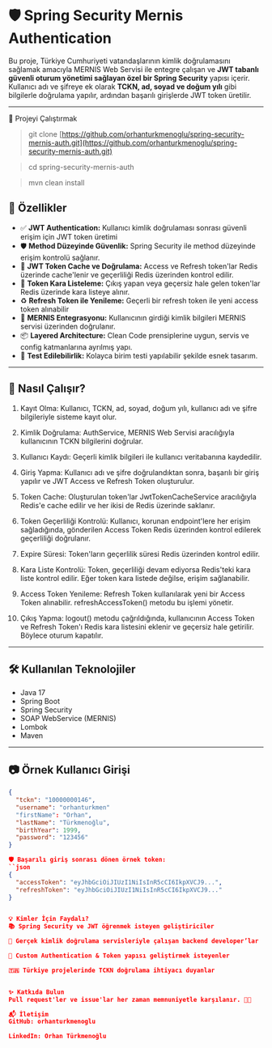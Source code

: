 # 🛡️ Spring Security Mernis Authentication

Bu proje, Türkiye Cumhuriyeti vatandaşlarının kimlik doğrulamasını sağlamak amacıyla MERNIS Web Servisi ile entegre çalışan ve **JWT tabanlı güvenli oturum yönetimi sağlayan özel bir Spring Security** yapısı içerir.
Kullanıcı adı ve şifreye ek olarak **TCKN, ad, soyad ve doğum yılı** gibi bilgilerle doğrulama yapılır, ardından başarılı girişlerde JWT token üretilir.

---


📁 Projeyi Çalıştırmak
> git clone [https://github.com/orhanturkmenoglu/spring-security-mernis-auth.git](https://github.com/orhanturkmenoglu/spring-security-mernis-auth.git)

> cd spring-security-mernis-auth

> mvn clean install


## 🚀 Özellikler

- ✅ **JWT Authentication:** Kullanıcı kimlik doğrulaması sonrası güvenli erişim için JWT token üretimi
- 🛡️ **Method Düzeyinde Güvenlik:** Spring Security ile method düzeyinde erişim kontrolü sağlanır.
- 💾 **JWT Token Cache ve Doğrulama:** Access ve Refresh token'lar Redis üzerinde cache'lenir ve geçerliliği Redis üzerinden kontrol edilir.
- 🔁 **Token Kara Listeleme:** Çıkış yapan veya geçersiz hale gelen token'lar Redis üzerinde kara listeye alınır.
- ♻️ **Refresh Token ile Yenileme:** Geçerli bir refresh token ile yeni access token alınabilir
- 🔐 **MERNIS Entegrasyonu:** Kullanıcının girdiği kimlik bilgileri MERNIS servisi üzerinden doğrulanır.
- 📦 **Layered Architecture:** Clean Code prensiplerine uygun, servis ve config katmanlarına ayrılmış yapı.
- 🧪 **Test Edilebilirlik:** Kolayca birim testi yapılabilir şekilde esnek tasarım.

---

## 🧠 Nasıl Çalışır?
1. Kayıt Olma: Kullanıcı, TCKN, ad, soyad, doğum yılı, kullanıcı adı ve şifre bilgileriyle sisteme kayıt olur.

2. Kimlik Doğrulama: AuthService, MERNIS Web Servisi aracılığıyla kullanıcının TCKN bilgilerini doğrular.

3. Kullanıcı Kaydı: Geçerli kimlik bilgileri ile kullanıcı veritabanına kaydedilir.

4. Giriş Yapma: Kullanıcı adı ve şifre doğrulandıktan sonra, başarılı bir giriş yapılır ve JWT Access ve Refresh Token oluşturulur.

5. Token Cache: Oluşturulan token'lar JwtTokenCacheService aracılığıyla Redis'e cache edilir ve her ikisi de Redis üzerinde saklanır.

6. Token Geçerliliği Kontrolü: Kullanıcı, korunan endpoint'lere her erişim sağladığında, gönderilen Access Token Redis üzerinden kontrol edilerek geçerliliği doğrulanır.

7. Expire Süresi: Token'ların geçerlilik süresi Redis üzerinden kontrol edilir.

7. Kara Liste Kontrolü: Token, geçerliliği devam ediyorsa Redis'teki kara liste kontrol edilir. Eğer token kara listede değilse, erişim sağlanabilir.

8. Access Token Yenileme: Refresh Token kullanılarak yeni bir Access Token alınabilir. refreshAccessToken() metodu bu işlemi yönetir.

9. Çıkış Yapma: logout() metodu çağrıldığında, kullanıcının Access Token ve Refresh Token'ı Redis kara listesini eklenir ve geçersiz hale getirilir. Böylece oturum kapatılır.

---

## 🛠️ Kullanılan Teknolojiler

- Java 17
- Spring Boot
- Spring Security
- SOAP WebService (MERNIS)
- Lombok
- Maven

---

## 📷 Örnek Kullanıcı Girişi

```json
{
  "tckn": "10000000146",
  "username": "orhanturkmen"
  "firstName": "Orhan",
  "lastName": "Türkmenoğlu",
  "birthYear": 1999,
  "password": "123456"
}

🛡️ Başarılı giriş sonrası dönen örnek token:
``json
{
  "accessToken": "eyJhbGciOiJIUzI1NiIsInR5cCI6IkpXVCJ9...",
  "refreshToken": "eyJhbGciOiJIUzI1NiIsInR5cCI6IkpXVCJ9..."
}


💡 Kimler İçin Faydalı?
📚 Spring Security ve JWT öğrenmek isteyen geliştiriciler

🧾 Gerçek kimlik doğrulama servisleriyle çalışan backend developer’lar

🧪 Custom Authentication & Token yapısı geliştirmek isteyenler

🇹🇷 Türkiye projelerinde TCKN doğrulama ihtiyacı duyanlar


✨ Katkıda Bulun
Pull request'ler ve issue'lar her zaman memnuniyetle karşılanır. 👨‍💻

📬 İletişim
GitHub: orhanturkmenoglu

LinkedIn: Orhan Türkmenoğlu



